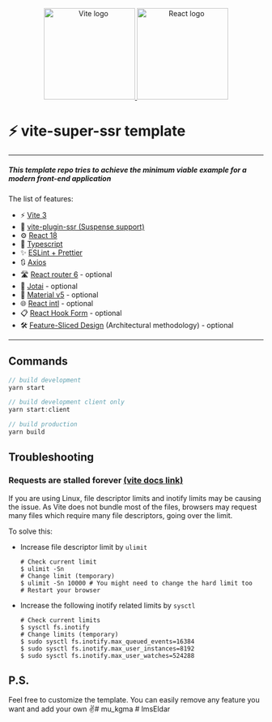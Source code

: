 <p align="center">
  <a href="https://vitejs.dev" target="_blank" rel="noopener noreferrer">
    <img width="180" src="https://vitejs.dev/logo.svg" alt="Vite logo">
  </a>
  <a href="https://reactjs.org" target="_blank" rel="noopener noreferrer">
    <img width="180" src="https://upload.wikimedia.org/wikipedia/commons/a/a7/React-icon.svg" alt="React logo">
  </a>
</p>

#  ⚡ vite-super-ssr template 
---
##### This template repo tries to achieve the minimum viable example for a modern front-end application

The list of features:

- ⚡️ [Vite 3](https://vitejs.dev/)
- 🤖 [vite-plugin-ssr (Suspense support)](https://vite-plugin-ssr.com/)
- ⚙️ [React 18](https://reactjs.org/)
- 🧹 [Typescript](https://www.typescriptlang.org/)
- ✨ [ESLint + Prettier](https://eslint.org/)
- 🔃 [Axios](https://formatjs.io/docs/getting-started/installation/)
- 🛣 [React router 6](https://reactrouter.com/en/v6.3.0/getting-started/overview) - optional
- 👻 [Jotai](https://jotai.org/) - optional
- 💎 [Material v5](https://formatjs.io/docs/getting-started/installation/) - optional
- 🌐 [React intl](https://formatjs.io/docs/getting-started/installation/) - optional
- 📋 [React Hook Form](https://react-hook-form.com/) - optional
- 🛠 [Feature-Sliced Design](https://feature-sliced.design/) (Architectural methodology) - optional

---
## Commands
```js
// build development
yarn start 

// build development client only
yarn start:client

// build production
yarn build
```

## Troubleshooting
### Requests are stalled forever [(vite docs link)](https://vitejs.dev/guide/troubleshooting.html#dev-server)

If you are using Linux, file descriptor limits and inotify limits may be causing the issue. As Vite does not bundle most of the files, browsers may request many files which require many file descriptors, going over the limit.

To solve this:

- Increase file descriptor limit by `ulimit`

  ```shell
  # Check current limit
  $ ulimit -Sn
  # Change limit (temporary)
  $ ulimit -Sn 10000 # You might need to change the hard limit too
  # Restart your browser
  ```

- Increase the following inotify related limits by `sysctl`

  ```shell
  # Check current limits
  $ sysctl fs.inotify
  # Change limits (temporary)
  $ sudo sysctl fs.inotify.max_queued_events=16384
  $ sudo sysctl fs.inotify.max_user_instances=8192
  $ sudo sysctl fs.inotify.max_user_watches=524288
  ```

## P.S.
Feel free to customize the template. You can easily remove any feature you want and add your own ✌️#   m u _ k g m a  
 # lmsEldar
